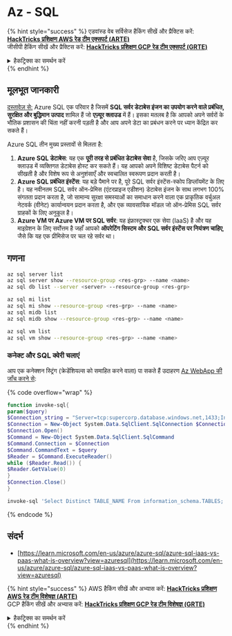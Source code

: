 # Az - SQL

{% hint style="success" %}
एडवांस्ड वेब सर्विसेज हैकिंग सीखें और प्रैक्टिस करें:<img src="/.gitbook/assets/image.png" alt="" data-size="line">[**HackTricks प्रशिक्षण AWS रेड टीम एक्सपर्ट (ARTE)**](https://training.hacktricks.xyz/courses/arte)<img src="/.gitbook/assets/image.png" alt="" data-size="line">\
जीसीपी हैकिंग सीखें और प्रैक्टिस करें: <img src="/.gitbook/assets/image (2).png" alt="" data-size="line">[**HackTricks प्रशिक्षण GCP रेड टीम एक्सपर्ट (GRTE)**<img src="/.gitbook/assets/image (2).png" alt="" data-size="line">](https://training.hacktricks.xyz/courses/grte)

<details>

<summary>हैकट्रिक्स का समर्थन करें</summary>

* [**सब्सक्रिप्शन प्लान्स**](https://github.com/sponsors/carlospolop) की जाँच करें!
* **शामिल हों** 💬 [**डिस्कॉर्ड समूह**](https://discord.gg/hRep4RUj7f) या [**टेलीग्राम समूह**](https://t.me/peass) और **ट्विटर** 🐦 [**@hacktricks\_live**](https://twitter.com/hacktricks\_live)** को** **फॉलो** करें।
* **हैकिंग ट्रिक्स साझा करें, PRs सबमिट करके** [**HackTricks**](https://github.com/carlospolop/hacktricks) **और** [**HackTricks Cloud**](https://github.com/carlospolop/hacktricks-cloud) **github रेपो में।**

</details>
{% endhint %}

## मूलभूत जानकारी

[दस्तावेज़ से:](https://learn.microsoft.com/en-us/azure/azure-sql/azure-sql-iaas-vs-paas-what-is-overview) Azure SQL एक परिवार है जिसमें **SQL सर्वर डेटाबेस इंजन का उपयोग करने वाले प्रबंधित, सुरक्षित और बुद्धिमान उत्पाद** शामिल हैं जो **एज़्यूर क्लाउड** में हैं। इसका मतलब है कि आपको अपने सर्वरों के भौतिक प्रशासन की चिंता नहीं करनी पड़ती है और आप अपने डेटा का प्रबंधन करने पर ध्यान केंद्रित कर सकते हैं।

Azure SQL तीन मुख्य प्रस्तावों से मिलता है:

1. **Azure SQL डेटाबेस**: यह एक **पूरी तरह से प्रबंधित डेटाबेस सेवा** है, जिसके जरिए आप एज़्यूर क्लाउड में व्यक्तिगत डेटाबेस होस्ट कर सकते हैं। यह आपको अपने विशिष्ट डेटाबेस पैटर्न को सीखती है और विशेष रूप से अनुशंसाएँ और स्वचालित स्वरूपण प्रदान करती है।
2. **Azure SQL प्रबंधित इंस्टेंस**: यह बड़े पैमाने पर है, पूरे SQL सर्वर इंस्टेंस-स्कोप डिप्लॉयमेंट के लिए है। यह नवीनतम SQL सर्वर ऑन-प्रेमिस (एंटरप्राइज एडीशन) डेटाबेस इंजन के साथ लगभग 100% संगतता प्रदान करता है, जो सामान्य सुरक्षा समस्याओं का समाधान करने वाला एक प्राकृतिक वर्चुअल नेटवर्क (वीनेट) कार्यान्वयन प्रदान करता है, और एक व्यावसायिक मॉडल जो ऑन-प्रेमिस SQL सर्वर ग्राहकों के लिए अनुकूल है।
3. **Azure VM पर Azure VM पर SQL सर्वर**: यह इंफ्रास्ट्रक्चर एक सेवा (IaaS) है और यह माइग्रेशन के लिए सर्वोत्तम है जहाँ आपको **ऑपरेटिंग सिस्टम और SQL सर्वर इंस्टेंस पर नियंत्रण चाहिए**, जैसे कि यह एक प्रीमिसेज पर चल रहे सर्वर था।

## गणना
```bash
az sql server list
az sql server show --resource-group <res-grp> --name <name>
az sql db list --server <server> --resource-group <res-grp>

az sql mi list
az sql mi show --resource-group <res-grp> --name <name>
az sql midb list
az sql midb show --resource-group <res-grp> --name <name>

az sql vm list
az sql vm show --resource-group <res-grp> --name <name>
```
### कनेक्ट और SQL क्वेरी चलाएं

आप एक कनेक्शन स्ट्रिंग (क्रेडेंशियल्स को समाहित करने वाला) पा सकते हैं उदाहरण [Az WebApp की जाँच करने से](az-azure-app-service.md): 

{% code overflow="wrap" %}
```powershell
function invoke-sql{
param($query)
$Connection_string = "Server=tcp:supercorp.database.windows.net,1433;Initial Catalog=flag;Persist Security Info=False;User ID=db_read;Password=gAegH!324fAG!#1fht;MultipleActiveResultSets=False;Encrypt=True;TrustServerCertificate=False;Connection Timeout=30;"
$Connection = New-Object System.Data.SqlClient.SqlConnection $Connection_string
$Connection.Open()
$Command = New-Object System.Data.SqlClient.SqlCommand
$Command.Connection = $Connection
$Command.CommandText = $query
$Reader = $Command.ExecuteReader()
while ($Reader.Read()) {
$Reader.GetValue(0)
}
$Connection.Close()
}

invoke-sql 'Select Distinct TABLE_NAME From information_schema.TABLES;'
```
{% endcode %}

## संदर्भ

* [https://learn.microsoft.com/en-us/azure/azure-sql/azure-sql-iaas-vs-paas-what-is-overview?view=azuresql](https://learn.microsoft.com/en-us/azure/azure-sql/azure-sql-iaas-vs-paas-what-is-overview?view=azuresql)

{% hint style="success" %}
AWS हैकिंग सीखें और अभ्यास करें: <img src="/.gitbook/assets/image.png" alt="" data-size="line">[**HackTricks प्रशिक्षण AWS रेड टीम विशेषज्ञ (ARTE)**](https://training.hacktricks.xyz/courses/arte)<img src="/.gitbook/assets/image.png" alt="" data-size="line">\
GCP हैकिंग सीखें और अभ्यास करें: <img src="/.gitbook/assets/image (2).png" alt="" data-size="line">[**HackTricks प्रशिक्षण GCP रेड टीम विशेषज्ञ (GRTE)**<img src="/.gitbook/assets/image (2).png" alt="" data-size="line">](https://training.hacktricks.xyz/courses/grte)

<details>

<summary>हैकट्रिक्स का समर्थन करें</summary>

* [**सदस्यता योजनाएं**](https://github.com/sponsors/carlospolop) की जाँच करें!
* **शामिल हों** 💬 [**डिस्कॉर्ड समूह**](https://discord.gg/hRep4RUj7f) या [**टेलीग्राम समूह**](https://t.me/peass) और **ट्विटर** 🐦 [**@hacktricks\_live**](https://twitter.com/hacktricks\_live)** को** **फॉलो** करें।
* **हैकिंग ट्रिक्स साझा करें, हैकट्रिक्स** [**HackTricks**](https://github.com/carlospolop/hacktricks) और [**HackTricks Cloud**](https://github.com/carlospolop/hacktricks-cloud) github रेपो में PR जमा करके।

</details>
{% endhint %}
